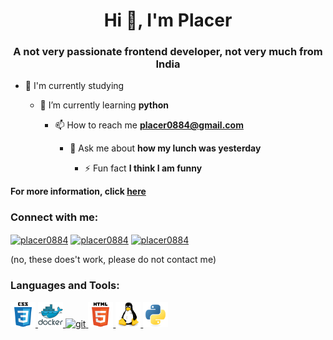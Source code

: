 <h1 align="center">Hi 👋, I'm Placer</h1>
<h3 align="center">A not very passionate frontend developer, not very much from India</h3>

- 🔭 I'm currently studying

  - 🌱 I’m currently learning **python**

    - 📫 How to reach me **placer0884@gmail.com**

      - 💬 Ask me about **how my lunch was yesterday**

        - ⚡ Fun fact **I think I am funny**

**For more information, click [here](https://www.youtube.com/watch?v=dQw4w9WgXcQ)**

<h3 align="left">Connect with me:</h3>
<p align="left">
<a href="https://twitter.com/placer0884" target="blank"><img align="center" src="https://raw.githubusercontent.com/rahuldkjain/github-profile-readme-generator/master/src/images/icons/Social/twitter.svg" alt="placer0884" height="30" width="40" /></a>
<a href="https://instagram.com/placer0884" target="blank"><img align="center" src="https://raw.githubusercontent.com/rahuldkjain/github-profile-readme-generator/master/src/images/icons/Social/instagram.svg" alt="placer0884" height="30" width="40" /></a>
<a href="https://www.youtube.com/c/placer0884" target="blank"><img align="center" src="https://raw.githubusercontent.com/rahuldkjain/github-profile-readme-generator/master/src/images/icons/Social/youtube.svg" alt="placer0884" height="30" width="40" /></a>
</p>
<p> (no, these does't work, please do not contact me) </p>

<h3 align="left">Languages and Tools:</h3>
<p align="left"> <a href="https://www.w3schools.com/css/" target="_blank" rel="noreferrer"> <img src="https://raw.githubusercontent.com/devicons/devicon/master/icons/css3/css3-original-wordmark.svg" alt="css3" width="40" height="40"/> </a> <a href="https://www.docker.com/" target="_blank" rel="noreferrer"> <img src="https://raw.githubusercontent.com/devicons/devicon/master/icons/docker/docker-original-wordmark.svg" alt="docker" width="40" height="40"/> </a> <a href="https://git-scm.com/" target="_blank" rel="noreferrer"> <img src="https://www.vectorlogo.zone/logos/git-scm/git-scm-icon.svg" alt="git" width="40" height="40"/> </a> <a href="https://www.w3.org/html/" target="_blank" rel="noreferrer"> <img src="https://raw.githubusercontent.com/devicons/devicon/master/icons/html5/html5-original-wordmark.svg" alt="html5" width="40" height="40"/> </a> <a href="https://www.linux.org/" target="_blank" rel="noreferrer"> <img src="https://raw.githubusercontent.com/devicons/devicon/master/icons/linux/linux-original.svg" alt="linux" width="40" height="40"/> </a> <a href="https://www.python.org" target="_blank" rel="noreferrer"> <img src="https://raw.githubusercontent.com/devicons/devicon/master/icons/python/python-original.svg" alt="python" width="40" height="40"/> </a> </p>
